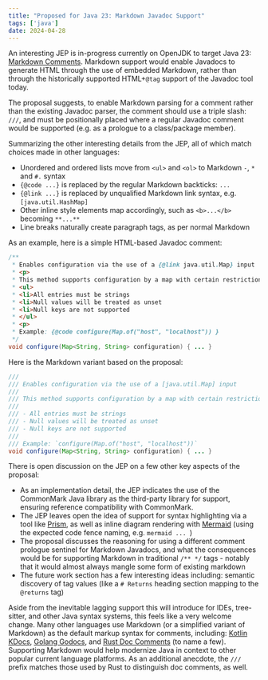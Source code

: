 ```yaml
---
title: "Proposed for Java 23: Markdown Javadoc Support"
tags: ['java']
date: 2024-04-28
---
```

An interesting JEP is in-progress currently on OpenJDK to target Java 23: [Markdown Comments](https://openjdk.org/jeps/467). Markdown support would enable Javadocs to generate HTML through the use of embedded Markdown, rather than through the historically supported HTML+`@tag` support of the Javadoc tool today.

<!--more-->

The proposal suggests, to enable Markdown parsing for a comment rather than the existing Javadoc parser, the comment should use a triple slash: `///`, and must be positionally placed where a regular Javadoc comment would be supported (e.g. as a prologue to a class/package member).

Summarizing the other interesting details from the JEP, all of which match choices made in other languages:

* Unordered and ordered lists move from `<ul>` and `<ol>` to Markdown `-`, `*` and `#.` syntax
* `{@code ...}` is replaced by the regular Markdown backticks: ```...```
* `{@link ...}` is replaced by unqualified Markdown link syntax, e.g. `[java.util.HashMap]`
* Other inline style elements map accordingly, such as `<b>...</b>` becoming `**...**` 
* Line breaks naturally create paragraph tags, as per normal Markdown

As an example, here is a simple HTML-based Javadoc comment:

```java
/**
 * Enables configuration via the use of a {@link java.util.Map} input
 * <p>
 * This method supports configuration by a map with certain restrictions:
 * <ul>
 * <li>All entries must be strings
 * <li>Null values will be treated as unset
 * <li>Null keys are not supported
 * </ul>
 * <p>
 * Example: {@code configure(Map.of("host", "localhost")) }
 */
void configure(Map<String, String> configuration) { ... }
```

Here is the Markdown variant based on the proposal:

```java
///
/// Enables configuration via the use of a [java.util.Map] input
///
/// This method supports configuration by a map with certain restrictions:
///
/// - All entries must be strings
/// - Null values will be treated as unset
/// - Null keys are not supported
///
/// Example: `configure(Map.of("host", "localhost"))`
void configure(Map<String, String> configuration) { ... }
```

There is open discussion on the JEP on a few other key aspects of the proposal:

* As an implementation detail, the JEP indicates the use of the CommonMark Java library as the third-party library for support, ensuring reference compatibility with CommonMark.
* The JEP leaves open the idea of support for syntax highlighting via a tool like [Prism](https://prismjs.com/), as well as inline diagram rendering with [Mermaid](https://mermaid.js.org/) (using the expected code fence naming, e.g. ```mermaid ... ```)
* The proposal discusses the reasoning for using a different comment prologue sentinel for Markdown Javadocs, and what the consequences would be for supporting Markdown in traditional `/** */` tags - notably that it would almost always mangle some form of existing markdown
* The future work section has a few interesting ideas including: semantic discovery of tag values (like a `# Returns` heading section mapping to the `@returns` tag)

Aside from the inevitable lagging support this will introduce for IDEs, tree-sitter, and other Java syntax systems, this feels like a very welcome change. Many other languages use Markdown (or a simplified variant of Markdown) as the default markup syntax for comments, including: [Kotlin KDocs](https://kotlinlang.org/docs/kotlin-doc.html#inline-markup), [Golang Godocs](https://tip.golang.org/doc/comment), and [Rust Doc Comments](https://doc.rust-lang.org/rust-by-example/meta/doc.html) (to name a few). Supporting Markdown would help modernize Java in context to other popular current language platforms. As an additional anecdote, the `///` prefix matches those used by Rust to distinguish doc comments, as well.

